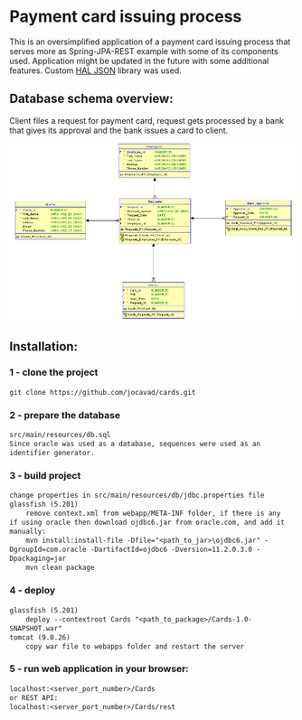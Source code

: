 # Payment card issuing process 

This is an oversimplified application of a payment card issuing process that serves more as Spring-JPA-REST example with some of its 
components used. Application might be updated in the future with some additional features. Custom [HAL JSON](https://github.com/jocavad/HAL-Imp) library was used.

## Database schema overview: 

Client files a request for payment card, request gets processed by a bank that gives its approval and the bank issues a card to client.

![Schema](docs/cards.png)

## Installation: 

### 1 - clone the project 
    git clone https://github.com/jocavad/cards.git

### 2 - prepare the database 
    src/main/resources/db.sql
    Since oracle was used as a database, sequences were used as an identifier generator.

### 3 - build project 
    change properties in src/main/resources/db/jdbc.properties file
    glassfish (5.201)
        remove context.xml from webapp/META-INF folder, if there is any
    if using oracle then download ojdbc6.jar from oracle.com, and add it manually:
        mvn install:install-file -Dfile="<path_to_jar>\ojdbc6.jar" -DgroupId=com.oracle -DartifactId=ojdbc6 -Dversion=11.2.0.3.0 -Dpackaging=jar
        mvn clean package

### 4 - deploy 
    glassfish (5.201)
        deploy --contextroot Cards "<path_to_package>/Cards-1.0-SNAPSHOT.war"
    tomcat (9.0.26)
        copy war file to webapps folder and restart the server

### 5 - run web application in your browser:
    localhost:<server_port_number>/Cards
    or REST API:
    localhost:<server_port_number>/Cards/rest
